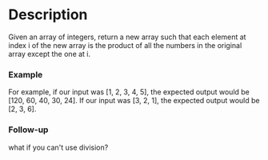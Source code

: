 # Description
Given an array of integers, return a new array such that each element at index i of the new array is the product of all the numbers in the original array except the one at i.

### Example
For example, if our input was [1, 2, 3, 4, 5], the expected output would be [120, 60, 40, 30, 24]. If our input was [3, 2, 1], the expected output would be [2, 3, 6].

### Follow-up
what if you can't use division?
